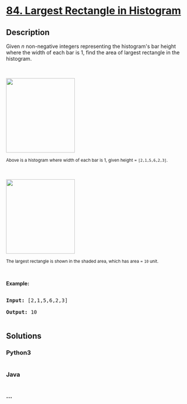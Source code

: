 # [84. Largest Rectangle in Histogram](https://leetcode.com/problems/largest-rectangle-in-histogram)

## Description
<p>Given <em>n</em> non-negative integers representing the histogram&#39;s bar height where the width of each bar is 1, find the area of largest rectangle in the histogram.</p>



<p>&nbsp;</p>



<p><img src="https://assets.leetcode.com/uploads/2018/10/12/histogram.png" style="width: 188px; height: 204px;" /><br />

<small>Above is a histogram where width of each bar is 1, given height = <code>[2,1,5,6,2,3]</code>.</small></p>



<p>&nbsp;</p>



<p><img src="https://assets.leetcode.com/uploads/2018/10/12/histogram_area.png" style="width: 188px; height: 204px;" /><br />

<small>The largest rectangle is shown in the shaded area, which has area = <code>10</code> unit.</small></p>



<p>&nbsp;</p>



<p><strong>Example:</strong></p>



<pre>

<strong>Input:</strong> [2,1,5,6,2,3]

<strong>Output:</strong> 10

</pre>




## Solutions


<!-- tabs:start -->

### **Python3**

```python

```

### **Java**

```java

```

### **...**
```

```

<!-- tabs:end -->